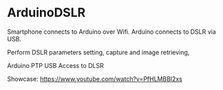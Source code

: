 # ArduinoDSLR

Smartphone connects to Arduino over Wifi.
Arduino connects to DSLR via USB.

Perform  DSLR parameters setting, capture and image retrieving,

Arduino PTP USB Access to DLSR

Showcase:
https://www.youtube.com/watch?v=PfHLMBBl2xs
